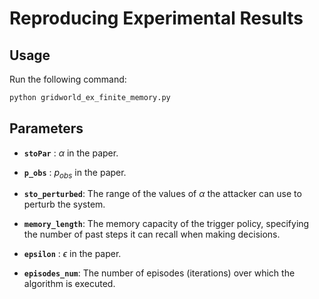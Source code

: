 # Reproducing Experimental Results

## Usage

Run the following command:

```bash
python gridworld_ex_finite_memory.py
```

## Parameters

- **`stoPar`** : $\alpha$ in the paper.

- **`p_obs`** :  $p_{obs}$ in the paper.

- **`sto_perturbed`**: The range of the values of $\alpha$ the attacker can use to perturb the system. 

- **`memory_length`**: The memory capacity of the trigger policy, specifying the number of past steps it can recall when making decisions.

- **`epsilon`** :  $\epsilon$ in the paper.

- **`episodes_num`**:  The number of episodes (iterations) over which the algorithm is executed.
